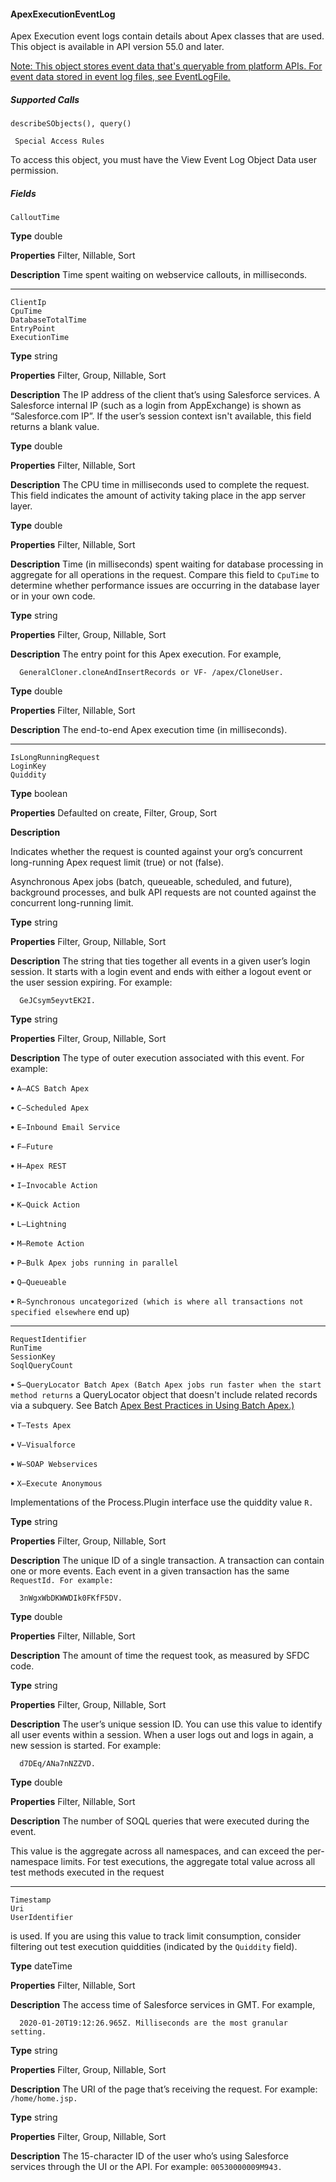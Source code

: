 #### ApexExecutionEventLog

Apex Execution event logs contain details about Apex classes that are used. This object is available in API version 55.0 and later.

[Note: This object stores event data that's queryable from platform APIs. For event data stored in event log files, see EventLogFile.](https://developer.salesforce.com/docs/atlas.en-us.254.0.object_reference.meta/object_reference/sforce_api_objects_eventlogfile.htm)

##### Supported Calls
```
describeSObjects(), query()

 Special Access Rules

```
To access this object, you must have the View Event Log Object Data user permission.

##### Fields

```
CalloutTime

```

**Type**
double

**Properties**
Filter, Nillable, Sort

**Description**
Time spent waiting on webservice callouts, in milliseconds.


-----

```
ClientIp
CpuTime
DatabaseTotalTime
EntryPoint
ExecutionTime

```

**Type**
string

**Properties**
Filter, Group, Nillable, Sort

**Description**
The IP address of the client that’s using Salesforce services. A Salesforce internal IP (such as
a login from AppExchange) is shown as “Salesforce.com IP”. If the user’s session context isn't
available, this field returns a blank value.

**Type**
double

**Properties**
Filter, Nillable, Sort

**Description**
The CPU time in milliseconds used to complete the request. This field indicates the amount
of activity taking place in the app server layer.

**Type**
double

**Properties**
Filter, Nillable, Sort

**Description**
Time (in milliseconds) spent waiting for database processing in aggregate for all operations
in the request. Compare this field to `CpuTime` to determine whether performance issues
are occurring in the database layer or in your own code.

**Type**
string

**Properties**
Filter, Group, Nillable, Sort

**Description**
The entry point for this Apex execution. For example,
```
  GeneralCloner.cloneAndInsertRecords or VF- /apex/CloneUser.

```
**Type**
double

**Properties**
Filter, Nillable, Sort

**Description**
The end-to-end Apex execution time (in milliseconds).


-----

```
IsLongRunningRequest
LoginKey
Quiddity

```

**Type**
boolean

**Properties**
Defaulted on create, Filter, Group, Sort

**Description**

Indicates whether the request is counted against your org’s concurrent long-running Apex
request limit (true) or not (false).

Asynchronous Apex jobs (batch, queueable, scheduled, and future), background processes,
and bulk API requests are not counted against the concurrent long-running limit.

**Type**
string

**Properties**
Filter, Group, Nillable, Sort

**Description**
The string that ties together all events in a given user’s login session. It starts with a login
event and ends with either a logout event or the user session expiring. For example:
```
  GeJCsym5eyvtEK2I.

```
**Type**
string

**Properties**
Filter, Group, Nillable, Sort

**Description**
The type of outer execution associated with this event. For example:

**•** `A–ACS Batch Apex`

**•** `C–Scheduled Apex`

**•** `E–Inbound Email Service`

**•** `F–Future`

**•** `H–Apex REST`

**•** `I–Invocable Action`

**•** `K–Quick Action`

**•** `L–Lightning`

**•** `M–Remote Action`

**•** `P–Bulk Apex jobs running in parallel`

**•** `Q–Queueable`

**•** `R–Synchronous uncategorized (which is where all transactions not specified elsewhere`
end up)


-----

```
RequestIdentifier
RunTime
SessionKey
SoqlQueryCount

```


**•** `S–QueryLocator Batch Apex (Batch Apex jobs run faster when the start method returns`
a QueryLocator object that doesn't include related records via a subquery. See Batch
[Apex Best Practices in Using Batch Apex.)](https://developer.salesforce.com/docs/atlas.en-us.254.0.apexcode.meta/apexcode/apex_batch_interface.htm#apex_batch_best_practices)

**•** `T–Tests Apex`

**•** `V–Visualforce`

**•** `W–SOAP Webservices`

**•** `X–Execute Anonymous`

Implementations of the Process.Plugin interface use the quiddity value `R.`

**Type**
string

**Properties**
Filter, Group, Nillable, Sort

**Description**
The unique ID of a single transaction. A transaction can contain one or more events. Each
event in a given transaction has the same `RequestId. For example:`
```
  3nWgxWbDKWWDIk0FKfF5DV.

```
**Type**
double

**Properties**
Filter, Nillable, Sort

**Description**
The amount of time the request took, as measured by SFDC code.

**Type**
string

**Properties**
Filter, Group, Nillable, Sort

**Description**
The user’s unique session ID. You can use this value to identify all user events within a session.
When a user logs out and logs in again, a new session is started. For example:
```
  d7DEq/ANa7nNZZVD.

```
**Type**
double

**Properties**
Filter, Nillable, Sort

**Description**
The number of SOQL queries that were executed during the event.

This value is the aggregate across all namespaces, and can exceed the per-namespace limits.
For test executions, the aggregate total value across all test methods executed in the request


-----

```
Timestamp
Uri
UserIdentifier

```

is used. If you are using this value to track limit consumption, consider filtering out test
execution quiddities (indicated by the `Quiddity` field).

**Type**
dateTime

**Properties**
Filter, Nillable, Sort

**Description**
The access time of Salesforce services in GMT. For example,
```
  2020-01-20T19:12:26.965Z. Milliseconds are the most granular setting.

```
**Type**
string

**Properties**
Filter, Group, Nillable, Sort

**Description**
The URI of the page that’s receiving the request. For example: `/home/home.jsp.`

**Type**
string

**Properties**
Filter, Group, Nillable, Sort

**Description**
The 15-character ID of the user who’s using Salesforce services through the UI or the API.
For example: `00530000009M943.`

